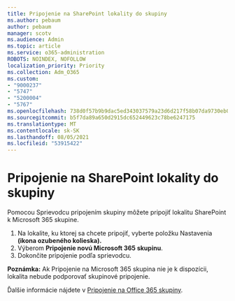 ```yaml
---
title: Pripojenie na SharePoint lokality do skupiny
ms.author: pebaum
author: pebaum
manager: scotv
ms.audience: Admin
ms.topic: article
ms.service: o365-administration
ROBOTS: NOINDEX, NOFOLLOW
localization_priority: Priority
ms.collection: Adm_O365
ms.custom:
- "9000237"
- "5747"
- "5200004"
- "5767"
ms.openlocfilehash: 738d0f57b9b9dac5ed343037579a23d6d217f58b07da9730eb0bd08bc78c25e6
ms.sourcegitcommit: b5f7da89a650d2915dc652449623c78be6247175
ms.translationtype: MT
ms.contentlocale: sk-SK
ms.lasthandoff: 08/05/2021
ms.locfileid: "53915422"
---
```

# <a name="connect-a-sharepoint-site-to-a-group"></a>Pripojenie na SharePoint lokality do skupiny

Pomocou Sprievodcu pripojením skupiny môžete pripojiť lokalitu SharePoint k Microsoft 365 skupine.

1. Na lokalite, ku ktorej sa chcete pripojiť, vyberte položku Nastavenia **(ikona ozubeného kolieska).**
2. Výberom **Pripojenie novú Microsoft 365 skupinu**.
3. Dokončite pripojenie podľa sprievodcu.

**Poznámka:**  Ak Pripojenie na Microsoft 365 skupina nie je k dispozícii, lokalita nebude podporovať skupinové pripojenie.

Ďalšie informácie nájdete v [Pripojenie na Office 365 skupiny](https://docs.microsoft.com/sharepoint/dev/transform/modernize-connect-to-office365-group).